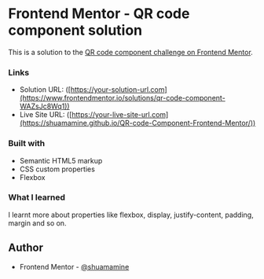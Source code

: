 # Frontend Mentor - QR code component solution

This is a solution to the [QR code component challenge on Frontend Mentor](https://www.frontendmentor.io/challenges/qr-code-component-iux_sIO_H). 

### Links

- Solution URL: ([https://your-solution-url.com](https://www.frontendmentor.io/solutions/qr-code-component-WAZsJc8Wq1))
- Live Site URL: ([https://your-live-site-url.com](https://shuamamine.github.io/QR-code-Component-Frontend-Mentor/))

### Built with

- Semantic HTML5 markup
- CSS custom properties
- Flexbox


### What I learned

I learnt more about properties like flexbox, display, justify-content, padding, margin and so on.

## Author

- Frontend Mentor - [@shuamamine](https://www.frontendmentor.io/profile/shuamamine)
